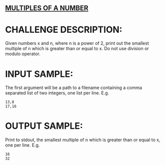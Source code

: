 ## [MULTIPLES OF A NUMBER]
# CHALLENGE DESCRIPTION:

Given numbers x and n, where n is a power of 2, print out the smallest multiple of n which is greater than or equal to x. Do not use division or modulo operator.

# INPUT SAMPLE:

The first argument will be a path to a filename containing a comma separated list of two integers, one list per line. E.g.

```
13,8
17,16
```

# OUTPUT SAMPLE:

Print to stdout, the smallest multiple of n which is greater than or equal to x, one per line. E.g.

```
16
32
```

[MULTIPLES OF A NUMBER]:https://www.codeeval.com/open_challenges/18/
